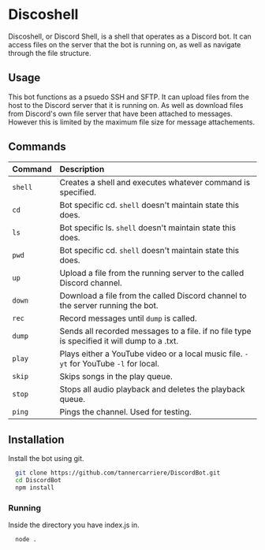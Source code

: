 # Discoshell

Discoshell, or Discord Shell, is a shell that operates as a Discord bot. It can access
files on the server that the bot is running on, as well as navigate through the file
structure. 

## Usage
This bot functions as a psuedo SSH and SFTP. It can upload files from the host to the
Discord server that it is running on. As well as download files from Discord's own
file server that have been attached to messages. However this is limited by the
maximum file size for message attachements.

## Commands

| Command     | Description                |
| :---------- | :------------------------- |
| `shell`     | Creates a shell and executes whatever command is specified.                                 |
| `cd`        | Bot specific cd. `shell` doesn't maintain state this does.                                  |
| `ls`        | Bot specific ls. `shell` doesn't maintain state this does.                                  |
| `pwd`       | Bot specific cd. `shell` doesn't maintain state this does.                                  |
| `up`        | Upload a file from the running server to the called Discord channel.                        |
| `down`      | Download a file from the called Discord channel to the server running the bot.              |
| `rec`       | Record messages until `dump` is called.                                                     |
| `dump`      | Sends all recorded messages to a file. if no file type is specified it will dump to a .txt. |
| `play`      | Plays either a YouTube video or a local music file. `-yt` for YouTube `-l` for local.       |
| `skip`      | Skips songs in the play queue.                                                              |
| `stop`      | Stops all audio playback and deletes the playback queue.                                    |
| `ping`      | Pings the channel. Used for testing.                                                        |

## Installation

Install the bot using git. 

```bash
  git clone https://github.com/tannercarriere/DiscordBot.git
  cd DiscordBot
  npm install
```

### Running
Inside the directory you have index.js in.

```bash
  node .
```